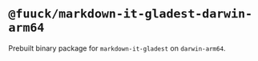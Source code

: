 # `@fuuck/markdown-it-gladest-darwin-arm64`

Prebuilt binary package for `markdown-it-gladest` on `darwin-arm64`.

